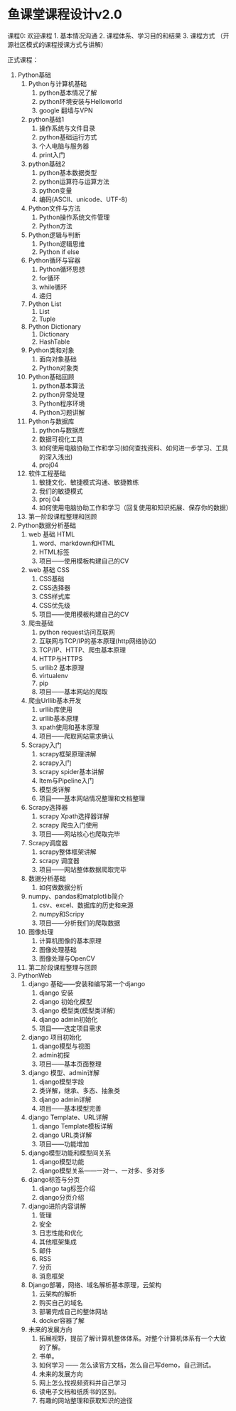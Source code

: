 # 鱼课堂课程设计v2.0

课程0: 欢迎课程
    1. 基本情况沟通
    2. 课程体系、学习目的和结果
    3. 课程方式 （开源社区模式的课程授课方式与讲解） 
        
正式课程：    
1. Python基础
    1. Python与计算机基础
        1. python基本情况了解
        2. python环境安装与Helloworld
        3. google 翻墙与VPN 
    2. python基础1
        1. 操作系统与文件目录
        2. python基础运行方式
        3. 个人电脑与服务器
        4. print入门
    3. python基础2
        1. python基本数据类型
        2. python运算符与运算方法
        3. python变量
        4. 编码(ASCII、unicode、UTF-8)
    4. Python文件与方法
        1. Python操作系统文件管理
        2. Python方法
    5. Python逻辑与判断
        1. Python逻辑思维
        2. Python if else
    6. Python循环与容器
        1. Python循环思想
        2. for循环
        3. while循环
        4. 递归
    7. Python List
        1. List
        2. Tuple
    8. Python Dictionary
        1. Dictionary
        2. HashTable
    9. Python类和对象
        1. 面向对象基础
        2. Python对象类
    10. Python基础回顾
        1. python基本算法
        2. python异常处理
        3. Python程序环境
        4. Python习题讲解
    11. Python与数据库
        1. python与数据库
        2. 数据可视化工具
        3. 如何使用电脑协助工作和学习(如何查找资料、如何进一步学习、工具的深入浅出)
        4. proj04
    12. 软件工程基础
        1. 敏捷文化、敏捷模式沟通、敏捷教练
        2. 我们的敏捷模式
        3. proj 04
        4. 如何使用电脑协助工作和学习（回复使用和知识拓展、保存你的数据）
    13. 第一阶段课程整理和回顾 
2. Python数据分析基础
    1. web 基础 HTML
        1. word、markdown和HTML
        2. HTML标签
        3. 项目——使用模板构建自己的CV
    2. web 基础 CSS
        1. CSS基础
        2. CSS选择器
        3. CSS样式库
        4. CSS优先级
        5. 项目——使用模板构建自己的CV
    3. 爬虫基础
        1. python request访问互联网
        2. 互联网与TCP/IP的基本原理(http网络协议)
        3. TCP/IP、HTTP、爬虫基本原理
        4. HTTP与HTTPS
        5. urllib2 基本原理
        6. virtualenv
        7. pip
        8. 项目——基本网站的爬取
    4. 爬虫Urllib基本开发
        1. urllib库使用
        2. urllib基本原理
        3. xpath使用和基本原理
        4. 项目——爬取网站需求确认
    5. Scrapy入门
        1. scrapy框架原理讲解
        2. scrapy入门
        3. scrapy spider基本讲解
        4. Item与Pipeline入门
        5. 模型类详解
        6. 项目——基本网站情况整理和文档整理
    6. Scrapy选择器
        1. scrapy Xpath选择器详解
        2. scrapy 爬虫入门使用
        3. 项目——网站核心也爬取完毕
    7. Scrapy调度器
        1. scrapy整体框架讲解
        2. scrapy 调度器
        3. 项目——网站整体数据爬取完毕
    8. 数据分析基础
        1. 如何做数据分析
    9. numpy、pandas和matplotlib简介
        1. csv、excel、数据库的历史和来源
        2. numpy和Scripy
        3. 项目——分析我们的爬取数据
    10. 图像处理
        1. 计算机图像的基本原理
        2. 图像处理基础
        3. 图像处理与OpenCV
    11. 第二阶段课程整理与回顾 
3. PythonWeb
    1. django 基础——安装和编写第一个django
        1. django 安装
        2. django 初始化模型
        3. django 模型类(模型类详解)
        4. django admin初始化
        5. 项目——选定项目需求
    2. django 项目初始化
        1. django模型与视图
        2. admin初探
        3. 项目——基本页面整理
    3. django 模型、admin详解
        1. django模型字段
        2. 类详解，继承、多态、抽象类
        3. django admin详解
        4. 项目——基本模型完善
    4. django Template、URL详解
        1. django Template模板详解 
        2. django URL类详解
        3. 项目——功能增加
    5. django模型功能和模型间关系
        1. django模型功能
        2. django模型关系——一对一、一对多、多对多
    6. django标签与分页
        1. django tag标签介绍
        2. django分页介绍
    7. django进阶内容讲解
        1. 管理
        2. 安全
        3. 日志性能和优化
        4. 其他框架集成
        5. 邮件
        6. RSS
        7. 分页
        8. 消息框架
    8. Django部署，网络、域名解析基本原理，云架构
        1. 云架构的解析
        2. 购买自己的域名
        3. 部署完成自己的整体网站
        4. docker容器了解
    9. 未来的发展方向
        1. 拓展视野，提前了解计算机整体体系。对整个计算机体系有一个大致的了解。
        2. 书单。
        3. 如何学习 —— 怎么读官方文档，怎么自己写demo，自己测试。
        4. 未来的发展方向
        5. 网上怎么找视频资料并自己学习
        6. 读电子文档和纸质书的区别。
        7. 有趣的网站整理和获取知识的途径

